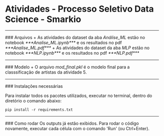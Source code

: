 # Atividades - Processo Seletivo Data Science - Smarkio
<hr>
### Arquivos
+ As atividades do dataset da aba <em>Análise_ML</em> estão no notebook <em>***Analise_ML.ipynb***</em> e os resultados no pdf <em>***Analise_ML.pdf***</em>
+ As atividades do dataset da aba <em>MLP</em> estão no notebook <em>***NLP.ipynb***</em> e os resultados no pdf <em>***NLP.pdf***</em>

<hr>
### Modelo
+ O arquivo <em>mod_final.pkl</em> é o modelo final para a classsificação de artistas da atividade 5.

<hr>
### Instalações necessárias

Para instalar todos os pacotes utilizados, executar no terminal, dentro do diretório o comando abaixo:

```console
pip install -r requirements.txt
```

<hr>
### Como rodar
Os outputs já estão exibidos. Para rodar o código novamente, executar cada célula com o comando 'Run' (ou Ctrl+Enter).

